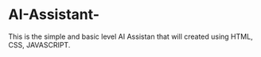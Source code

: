 # AI-Assistant-
This is the simple and basic level AI Assistan that will created using HTML, CSS, JAVASCRIPT.

